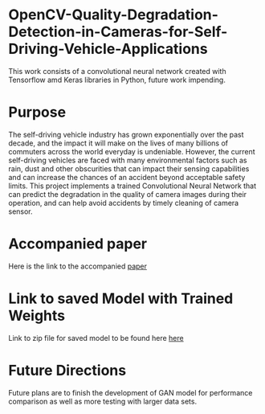 # OpenCV-Quality-Degradation-Detection-in-Cameras-for-Self-Driving-Vehicle-Applications
This work consists of a convolutional neural network created with Tensorflow amd Keras libraries in Python, future work impending.

# Purpose
The self-driving vehicle industry has grown exponentially over the past decade, and the impact it will make on
the lives of many billions of commuters across the world everyday is undeniable. However, the current self-driving vehicles are faced with many environmental factors such as rain, dust and other obscurities that can impact their sensing capabilities and can increase the chances of an accident beyond acceptable safety limits. This project implements a trained Convolutional Neural Network that can predict the degradation in the quality of camera images during their operation, and can help avoid accidents by timely cleaning of camera sensor.

# Accompanied paper
Here is the link to the accompanied [paper](https://www.dropbox.com/s/odys67trjz6gunf/Quality%20Degradation%20Detection%20in%20Cameras%20for%20Self%20Driving%20Vehicle%20Applications.pdf?dl=0)

# Link to saved Model with Trained Weights
Link to zip file for saved model to  be found here [here](https://www.dropbox.com/s/0jmf5shzdbl0utd/CNNModel.zip?dl=0)

# Future Directions
Future plans are to finish the development of GAN model for performance comparison as well as more testing with larger data sets.
